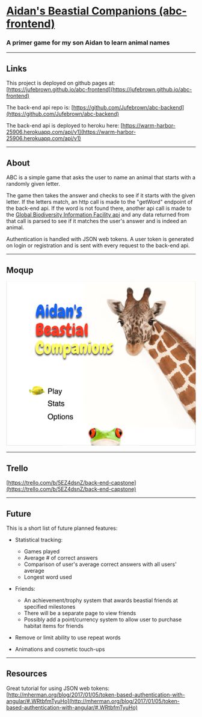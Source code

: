 # [Aidan's Beastial Companions (abc-frontend)](https://jufebrown.github.io/abc-frontend)
### A primer game for my son Aidan to learn animal names

----
## Links

This project is deployed on github pages at:
[https://jufebrown.github.io/abc-frontend](https://jufebrown.github.io/abc-frontend)

The back-end api repo is:
[https://github.com/Jufebrown/abc-backend](https://github.com/Jufebrown/abc-backend)

The back-end api is deployed to heroku here:
[https://warm-harbor-25906.herokuapp.com/api/v1](https://warm-harbor-25906.herokuapp.com/api/v1)

----
## About

ABC is a simple game that asks the user to name an animal that starts with a randomly given letter.

The game then takes the answer and checks to see if it starts with the given letter. If the letters match, an http call is made to the "getWord" endpoint of the back-end api. If the word is not found there, another api call is made to the [Global Biodiversity Information Facility api](http://www.gbif.org/developer/species) and any data returned from that call is parsed to see if it matches the user's answer and is indeed an animal.

Authentication is handled with JSON web tokens. A user token is generated on login or registration and is sent with every request to the back-end api.

----
## Moqup
![alt text](app/assets/images/moqup.png "abc moqup screenshot")

----
## Trello
[https://trello.com/b/5EZ4dsnZ/back-end-capstone](https://trello.com/b/5EZ4dsnZ/back-end-capstone)

----
## Future

This is a short list of future planned features:

* Statistical tracking:
  * Games played
  * Average # of correct answers
  * Comparison of user's average correct answers with all users' average
  * Longest word used

* Friends:
  * An achievement/trophy system that awards beastial friends at specified milestones
  * There will be a separate page to view friends
  *  Possibly add a point/currency system to allow user to purchase habitat items for friends

* Remove or limit ability to use repeat words

* Animations and cosmetic touch-ups

----
## Resources

Great tutorial for using JSON web tokens:
[http://mherman.org/blog/2017/01/05/token-based-authentication-with-angular/#.WRtbfmTyuHo](http://mherman.org/blog/2017/01/05/token-based-authentication-with-angular/#.WRtbfmTyuHo)
